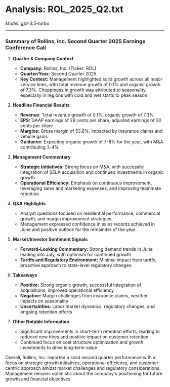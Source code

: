 # Analysis: ROL_2025_Q2.txt

*Model: gpt-3.5-turbo*

---

### Summary of Rollins, Inc. Second Quarter 2025 Earnings Conference Call

1. **Quarter & Company Context**
   - **Company:** Rollins, Inc. (Ticker: ROL)
   - **Quarter/Year:** Second Quarter 2025
   - **Key Context:** Management highlighted solid growth across all major service lines, with total revenue growth of 0.1% and organic growth of 7.3%. Choppiness in growth was attributed to seasonality, especially in regions with cold and wet starts to peak season.

2. **Headline Financial Results**
   - **Revenue:** Total revenue growth of 0.1%, organic growth of 7.3%
   - **EPS:** GAAP earnings of 29 cents per share, adjusted earnings of 30 cents per share
   - **Margins:** Gross margin of 53.8%, impacted by insurance claims and vehicle gains
   - **Guidance:** Expecting organic growth of 7-8% for the year, with M&A contributing 3-4%

3. **Management Commentary**
   - **Strategic Initiatives:** Strong focus on M&A, with successful integration of SELA acquisition and continued investments in organic growth
   - **Operational Efficiency:** Emphasis on continuous improvement, leveraging sales and marketing expenses, and improving teammate retention

4. **Q&A Highlights**
   - Analyst questions focused on residential performance, commercial growth, and margin improvement strategies
   - Management expressed confidence in sales records achieved in June and positive outlook for the remainder of the year

5. **Market/Investor Sentiment Signals**
   - **Forward-Looking Commentary:** Strong demand trends in June leading into July, with optimism for continued growth
   - **Tariffs and Regulatory Environment:** Minimal impact from tariffs, proactive approach to state-level regulatory changes

6. **Takeaways**
   - **Positive:** Strong organic growth, successful integration of acquisitions, improved operational efficiency
   - **Negative:** Margin challenges from insurance claims, weather impacts on seasonality
   - **Uncertainties:** Labor market dynamics, regulatory changes, and ongoing retention efforts

7. **Other Notable Information**
   - Significant improvements in short-term retention efforts, leading to reduced new hires and positive impact on customer retention
   - Continued focus on cost structure optimization and growth investments to drive long-term value

Overall, Rollins, Inc. reported a solid second quarter performance with a focus on strategic growth initiatives, operational efficiency, and customer-centric approach amidst market challenges and regulatory considerations. Management remains optimistic about the company's positioning for future growth and financial objectives.